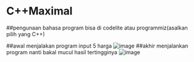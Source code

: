 # C++Maximal

##pengunaan bahasa program
bisa di codelite atau programmiz(asalkan pilih yang C++)

##awal menjalakan program 
input 5 harga 
![image](https://github.com/user-attachments/assets/3c494a4a-7fba-4d05-a697-657398098a27)
##akhir menjalankan program
nanti bakal mucul hasil tertingginya
![image](https://github.com/user-attachments/assets/7134d74e-0404-4600-b002-5ab20ab8f695)

